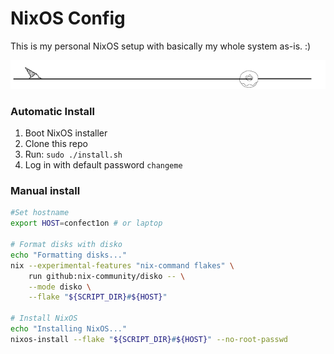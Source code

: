 # NixOS Config

This is my personal NixOS setup with basically my whole system as-is. :)

![](divider.png)

### Automatic Install
1. Boot NixOS installer
2. Clone this repo
3. Run: `sudo ./install.sh`
4. Log in with default password `changeme`

### Manual install

```sh
#Set hostname
export HOST=confect1on # or laptop

# Format disks with disko
echo "Formatting disks..."
nix --experimental-features "nix-command flakes" \
    run github:nix-community/disko -- \
    --mode disko \
    --flake "${SCRIPT_DIR}#${HOST}"

# Install NixOS
echo "Installing NixOS..."
nixos-install --flake "${SCRIPT_DIR}#${HOST}" --no-root-passwd
```
